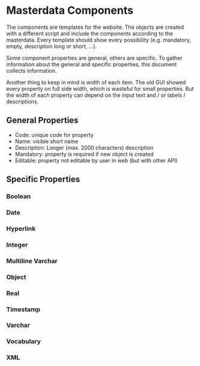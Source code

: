 # Masterdata Components

The components are templates for the website. The objects are created with a different script and include the components according to the masterdata. Every template should show every possibility (e.g. mandatory, empty, description long or short, ...).

Some component properties are general, others are specific. To gather information about the general and specific properties, this document collects information.

Another thing to keep in mind is width of each item. The old GUI showed every property on full side width, which is wasteful for small properties. But the width of each property can depend on the input text and / or labels / descriptions.

## General Properties

- Code: unique code for property
- Name: visible short name
- Description: Longer (max. 2000 characters) description
- Mandatory: property is required if new object is created
- Editable: property not editable by user in web (but with other API)

## Specific Properties

### Boolean

### Date

### Hyperlink

### Integer

### Multiline Varchar

### Object

### Real

### Timestamp

### Varchar

### Vocabulary

### XML
